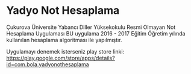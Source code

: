 # Yadyo Not Hesaplama #
Çukurova Üniversite Yabancı Diller Yüksekokulu Resmi Olmayan Not Hesaplama Uygulaması
BU uygulama 2016 - 2017 Eğitim Öğretim yılında kullanılan hesaplama algoritması ile yapılmıştır.

Uygulamayı denemek isterseniz play store linki: https://play.google.com/store/apps/details?id=com.bola.yadyonothesaplama
